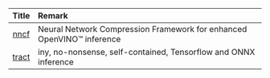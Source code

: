 | Title| Remark |
| :----: | :---- |
|[nncf](https://github.com/openvinotoolkit/nncf)|Neural Network Compression Framework for enhanced OpenVINO™ inference|
|[tract](https://github.com/sonos/tract)|iny, no-nonsense, self-contained, Tensorflow and ONNX inference|
